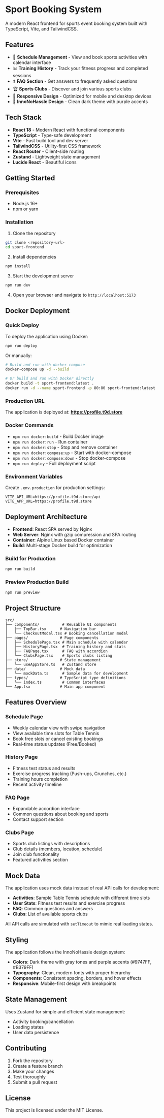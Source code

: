 # Sport Booking System

A modern React frontend for sports event booking system built with TypeScript, Vite, and TailwindCSS.

## Features

- 📅 **Schedule Management** - View and book sports activities with calendar interface
- 📊 **Training History** - Track your fitness progress and completed sessions
- ❓ **FAQ Section** - Get answers to frequently asked questions
- 🏆 **Sports Clubs** - Discover and join various sports clubs
- 📱 **Responsive Design** - Optimized for mobile and desktop devices
- 🎨 **InnoNoHassle Design** - Clean dark theme with purple accents

## Tech Stack

- **React 18** - Modern React with functional components
- **TypeScript** - Type-safe development
- **Vite** - Fast build tool and dev server
- **TailwindCSS** - Utility-first CSS framework
- **React Router** - Client-side routing
- **Zustand** - Lightweight state management
- **Lucide React** - Beautiful icons

## Getting Started

### Prerequisites

- Node.js 16+ 
- npm or yarn

### Installation

1. Clone the repository
```bash
git clone <repository-url>
cd sport-frontend
```

2. Install dependencies
```bash
npm install
```

3. Start the development server
```bash
npm run dev
```

4. Open your browser and navigate to `http://localhost:5173`

## Docker Deployment

### Quick Deploy

To deploy the application using Docker:

```bash
npm run deploy
```

Or manually:

```bash
# Build and run with docker-compose
docker-compose up -d --build

# Or build and run with Docker directly
docker build -t sport-frontend:latest .
docker run -d --name sport-frontend -p 80:80 sport-frontend:latest
```

### Production URL

The application is deployed at: **https://profile.t9d.store**

### Docker Commands

- `npm run docker:build` - Build Docker image
- `npm run docker:run` - Run container
- `npm run docker:stop` - Stop and remove container
- `npm run docker:compose:up` - Start with docker-compose
- `npm run docker:compose:down` - Stop docker-compose
- `npm run deploy` - Full deployment script

### Environment Variables

Create `.env.production` for production settings:

```env
VITE_API_URL=https://profile.t9d.store/api
VITE_APP_URL=https://profile.t9d.store
```

## Deployment Architecture

- **Frontend**: React SPA served by Nginx
- **Web Server**: Nginx with gzip compression and SPA routing
- **Container**: Alpine Linux based Docker container
- **Build**: Multi-stage Docker build for optimization

### Build for Production

```bash
npm run build
```

### Preview Production Build

```bash
npm run preview
```

## Project Structure

```
src/
├── components/          # Reusable UI components
│   ├── TopBar.tsx      # Navigation bar
│   └── CheckoutModal.tsx # Booking cancellation modal
├── pages/              # Page components
│   ├── SchedulePage.tsx # Main schedule with calendar
│   ├── HistoryPage.tsx  # Training history and stats
│   ├── FAQPage.tsx      # FAQ with accordion
│   └── ClubsPage.tsx    # Sports clubs listing
├── store/              # State management
│   └── useAppStore.ts   # Zustand store
├── data/               # Mock data
│   └── mockData.ts      # Sample data for development
├── types/              # TypeScript type definitions
│   └── index.ts         # Common interfaces
└── App.tsx             # Main app component
```

## Features Overview

### Schedule Page
- Weekly calendar view with swipe navigation
- View available time slots for Table Tennis
- Book free slots or cancel existing bookings
- Real-time status updates (Free/Booked)

### History Page  
- Fitness test status and results
- Exercise progress tracking (Push-ups, Crunches, etc.)
- Training hours completion
- Recent activity timeline

### FAQ Page
- Expandable accordion interface
- Common questions about booking and sports
- Contact support section

### Clubs Page
- Sports club listings with descriptions
- Club details (members, location, schedule)
- Join club functionality
- Featured activities section

## Mock Data

The application uses mock data instead of real API calls for development:

- **Activities**: Sample Table Tennis schedule with different time slots
- **User Stats**: Fitness test results and exercise progress
- **FAQ**: Common questions and answers
- **Clubs**: List of available sports clubs

All API calls are simulated with `setTimeout` to mimic real loading states.

## Styling

The application follows the InnoNoHassle design system:

- **Colors**: Dark theme with gray tones and purple accents (#9747FF, #B379FF)
- **Typography**: Clean, modern fonts with proper hierarchy
- **Components**: Consistent spacing, borders, and hover effects
- **Responsive**: Mobile-first design with breakpoints

## State Management

Uses Zustand for simple and efficient state management:

- Activity booking/cancellation
- Loading states
- User data persistence

## Contributing

1. Fork the repository
2. Create a feature branch
3. Make your changes
4. Test thoroughly
5. Submit a pull request

## License

This project is licensed under the MIT License.